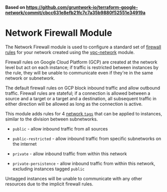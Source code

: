 **Based on https://github.com/gruntwork-io/terraform-google-network/commit/cbcc631e8efb21fc7c7a35b9880f52551e34919a**
  
# Network Firewall Module
 
The Network Firewall module is used to configure a standard set of [firewall rules](https://cloud.google.com/vpc/docs/firewalls)
for your network created using the [vpc-network](../vpc-network) module.
 
Firewall rules on Google Cloud Platform (GCP) are created at the network level but act on each instance; if traffic is
restricted between instances by the rule, they will be unable to communicate even if they're in the same network or
subnetwork.
 
The default firewall rules on GCP block inbound traffic and allow outbound traffic. Firewall rules are stateful; if a
connection is allowed between a source and a target or a target and a destination, all subsequent traffic in either
direction will be allowed as long as the connection is active.
 
This module adds rules for 4 [network `tags`](https://cloud.google.com/vpc/docs/add-remove-network-tags) that can be
applied to instances, similar to the division between subnetworks.

* `public` - allow inbound traffic from all sources
 
* `public-restricted` - allow inbound traffic from specific subnetworks on the internet
 
* `private` - allow inbound traffic from within this network
 
* `private-persistence` - allow inbound traffic from within this network, excluding instances tagged `public`
 
Untagged instances will be unable to communicate with any other resources due to the implicit firewall rules. 

